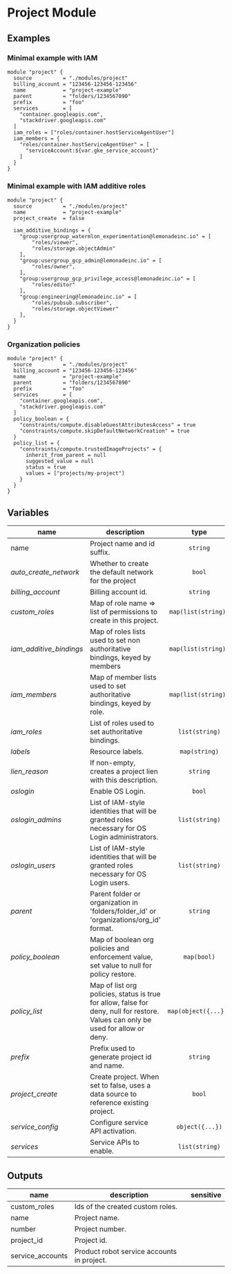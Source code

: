 # Project Module

## Examples

### Minimal example with IAM

```hcl
module "project" {
  source          = "./modules/project"
  billing_account = "123456-123456-123456"
  name            = "project-example"
  parent          = "folders/1234567890"
  prefix          = "foo"
  services        = [
    "container.googleapis.com",
    "stackdriver.googleapis.com"
  ]
  iam_roles = ["roles/container.hostServiceAgentUser"]
  iam_members = {
    "roles/container.hostServiceAgentUser" = [
      "serviceAccount:${var.gke_service_account}"
    ]
  }
}
```

### Minimal example with IAM additive roles

```hcl
module "project" {
  source          = "./modules/project"
  name            = "project-example"
  project_create  = false

  iam_additive_bindings = {
    "group:usergroup_watermlon_experimentation@lemonadeinc.io" = [
	    "roles/viewer",
	    "roles/storage.objectAdmin"
    ],
    "group:usergroup_gcp_admin@lemonadeinc.io" = [
	    "roles/owner",
    ],
    "group:usergroup_gcp_privilege_access@lemonadeinc.io" = [
	    "roles/editor"
    ],
    "group:engineering@lemonadeinc.io" = [
	    "roles/pubsub.subscriber",
	    "roles/storage.objectViewer"
    ],
  }
}
```

### Organization policies

```hcl
module "project" {
  source          = "./modules/project"
  billing_account = "123456-123456-123456"
  name            = "project-example"
  parent          = "folders/1234567890"
  prefix          = "foo"
  services        = [
    "container.googleapis.com",
    "stackdriver.googleapis.com"
  ]
  policy_boolean = {
    "constraints/compute.disableGuestAttributesAccess" = true
    "constraints/compute.skipDefaultNetworkCreation" = true
  }
  policy_list = {
    "constraints/compute.trustedImageProjects" = {
      inherit_from_parent = null
      suggested_value = null
      status = true
      values = ["projects/my-project"]
    }
  }
}
```

<!-- BEGIN TFDOC -->
## Variables

| name | description | type | required | default |
|---|---|:---: |:---:|:---:|
| name | Project name and id suffix. | <code title="">string</code> | ✓ |  |
| *auto_create_network* | Whether to create the default network for the project | <code title="">bool</code> |  | <code title="">false</code> |
| *billing_account* | Billing account id. | <code title="">string</code> |  | <code title="">null</code> |
| *custom_roles* | Map of role name => list of permissions to create in this project. | <code title="map&#40;list&#40;string&#41;&#41;">map(list(string))</code> |  | <code title="">{}</code> |
| *iam_additive_bindings* | Map of roles lists used to set non authoritative bindings, keyed by members | <code title="map&#40;list&#40;string&#41;&#41;">map(list(string))</code> |  | <code title="">{}</code> |
| *iam_members* | Map of member lists used to set authoritative bindings, keyed by role. | <code title="map&#40;list&#40;string&#41;&#41;">map(list(string))</code> |  | <code title="">{}</code> |
| *iam_roles* | List of roles used to set authoritative bindings. | <code title="list&#40;string&#41;">list(string)</code> |  | <code title="">[]</code> |
| *labels* | Resource labels. | <code title="map&#40;string&#41;">map(string)</code> |  | <code title="">{}</code> |
| *lien_reason* | If non-empty, creates a project lien with this description. | <code title="">string</code> |  | <code title=""></code> |
| *oslogin* | Enable OS Login. | <code title="">bool</code> |  | <code title="">false</code> |
| *oslogin_admins* | List of IAM-style identities that will be granted roles necessary for OS Login administrators. | <code title="list&#40;string&#41;">list(string)</code> |  | <code title="">[]</code> |
| *oslogin_users* | List of IAM-style identities that will be granted roles necessary for OS Login users. | <code title="list&#40;string&#41;">list(string)</code> |  | <code title="">[]</code> |
| *parent* | Parent folder or organization in 'folders/folder_id' or 'organizations/org_id' format. | <code title="">string</code> |  | <code title="">null</code> |
| *policy_boolean* | Map of boolean org policies and enforcement value, set value to null for policy restore. | <code title="map&#40;bool&#41;">map(bool)</code> |  | <code title="">{}</code> |
| *policy_list* | Map of list org policies, status is true for allow, false for deny, null for restore. Values can only be used for allow or deny. | <code title="map&#40;object&#40;&#123;&#10;inherit_from_parent &#61; bool&#10;suggested_value     &#61; string&#10;status              &#61; bool&#10;values              &#61; list&#40;string&#41;&#10;&#125;&#41;&#41;">map(object({...}))</code> |  | <code title="">{}</code> |
| *prefix* | Prefix used to generate project id and name. | <code title="">string</code> |  | <code title="">null</code> |
| *project_create* | Create project. When set to false, uses a data source to reference existing project. | <code title="">bool</code> |  | <code title="">true</code> |
| *service_config* | Configure service API activation. | <code title="object&#40;&#123;&#10;disable_on_destroy         &#61; bool&#10;disable_dependent_services &#61; bool&#10;&#125;&#41;">object({...})</code> |  | <code title="&#123;&#10;disable_on_destroy         &#61; true&#10;disable_dependent_services &#61; true&#10;&#125;">...</code> |
| *services* | Service APIs to enable. | <code title="list&#40;string&#41;">list(string)</code> |  | <code title="">[]</code> |

## Outputs

| name | description | sensitive |
|---|---|:---:|
| custom_roles | Ids of the created custom roles. |  |
| name | Project name. |  |
| number | Project number. |  |
| project_id | Project id. |  |
| service_accounts | Product robot service accounts in project. |  |
<!-- END TFDOC -->

